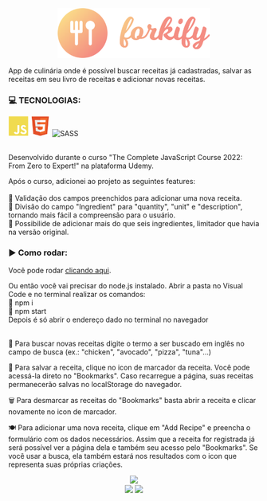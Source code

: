 <div align="center"><img  alt="logo" height="100"  src="src/img/logo2.png"></div>
<div>
    <p> App de culinária onde é possível buscar receitas já cadastradas, salvar as receitas em seu livro de receitas e adicionar novas receitas.</p>
    <h3>💻 TECNOLOGIAS:</h3>
    <img  alt="Js" width="40" src="https://raw.githubusercontent.com/devicons/devicon/master/icons/javascript/javascript-plain.svg">
    <img  alt="HTML" width="40" src="https://raw.githubusercontent.com/devicons/devicon/master/icons/html5/html5-original.svg">
    <img  alt="SASS" width="40" src="https://cdn.jsdelivr.net/gh/devicons/devicon/icons/sass/sass-original.svg">
        <br/><br/>
    <p>Desenvolvido durante o curso "The Complete JavaScript Course 2022: From Zero to Expert!" na plataforma Udemy. </p>
    <p>Após o curso, adicionei ao projeto as seguintes features:
    <br/><br/>
    🔸 Validação dos campos preenchidos para adicionar uma nova receita. <br/>
    🔸 Divisão do campo "Ingredient" para "quantity", "unit" e "description", tornando mais fácil a compreensão para o usuário. <br/>
    🔸 Possibilide de adicionar mais do que seis ingredientes, limitador que havia na versão original.<br/>
    </p>
</div>

<h3>▶ Como rodar:</h3>
<div>
    <p>Você pode rodar <a href="_">clicando aqui</a>.</p>
    <p>Ou então você vai precisar do node.js instalado. Abrir a pasta no Visual Code e no terminal realizar os comandos: <br/>
    🔸 npm i<br/>
    🔸 npm start<br/>
    Depois é só abrir o endereço dado no terminal no navegador<br/><br/></p>
</div>
<div>
    <p>🔎 Para buscar novas receitas digite o termo a ser buscado em inglês no campo de busca (ex.: "chicken", "avocado", "pizza", "tuna"...)</p>
    <p>📌 Para salvar a receita, clique no icon de marcador da receita. Você pode acessá-la direto no "Bookmarks". Caso recarregue a página, suas receitas permanecerão salvas no localStorage do navegador.</p>
    <p>🗑 Para desmarcar as receitas do "Bookmarks" basta abrir a receita e clicar novamente no icon de marcador.</p>
    <p>🍽 Para adicionar uma nova receita, clique em "Add Recipe" e preencha o formulário com os dados necessários. Assim que a receita for registrada já será possível ver a página dela e também seu acesso pelo "Bookmarks". Se você usar a busca, ela também estará nos resultados com o icon que representa suas próprias criações.</p>
</div>

<div align="center">
    <a href="https://github.com/bncblnc"><img height="80" src="https://avatars.githubusercontent.com/u/108829137?v=4"></a>
   <br/><a href="https://www.linkedin.com/in/bncblnc/" target="_blank"><img src="https://img.shields.io/badge/-LinkedIn-%230077B5?style=for-the-badge&logo=linkedin&logoColor=white" target="_blank"></a>
   <a href="https://www.twitch.tv/bb_chan_" target="_blank"><img src="https://img.shields.io/badge/Twitch-9146FF?style=for-the-badge&logo=twitch&logoColor=white" target="_blank"></a> 
</div>
